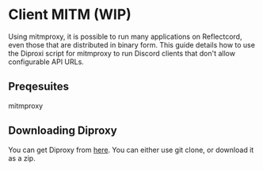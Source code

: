 # Client MITM (WIP)
Using mitmproxy, it is possible to run many applications on Reflectcord, even those that are distributed in binary form. This guide details how to
use the Diproxi script for mitmproxy to run Discord clients that don't allow configurable API URLs.

## Preqesuites
mitmproxy

## Downloading Diproxy
You can get Diproxy from [here](https://github.com/V3L0C1T13S/diproxi). You can either use git clone, or download it as a zip.
